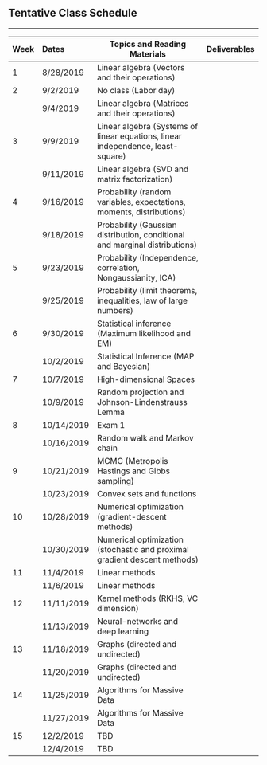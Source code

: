 ## Tentative Class Schedule
---

| Week |    Dates   |    Topics and Reading Materials                |    Deliverables    |
|------|:-----------|------------------------------------------------|--------------------|
| 1    | 8/28/2019  | Linear algebra (Vectors and their operations)  |                    |
| 2    | 9/2/2019   |     No class (Labor day)                       |                    | 
|      | 9/4/2019   | Linear algebra (Matrices and their operations) |                    |
| 3    | 9/9/2019   | Linear algebra (Systems of linear equations, linear independence, least-square)   |  |
|      | 9/11/2019  | Linear algebra (SVD and matrix factorization)  |                    | 
| 4    | 9/16/2019  | Probability (random variables, expectations, moments, distributions) | |
|      | 9/18/2019  | Probability (Gaussian distribution, conditional and marginal distributions) | | 
| 5    | 9/23/2019  | Probability (Independence, correlation, Nongaussianity, ICA) | |
|      | 9/25/2019  | Probability (limit theorems, inequalities, law of large numbers) | |
| 6    | 9/30/2019  | Statistical inference (Maximum likelihood and EM) | |
|      | 10/2/2019  | Statistical Inference (MAP and Bayesian) | |
| 7    | 10/7/2019  | High-dimensional Spaces | |
|      | 10/9/2019  | Random projection and Johnson-Lindenstrauss Lemma | |
| 8    | 10/14/2019 | Exam 1   |  | 
|      | 10/16/2019 | Random walk and Markov chain |  |
| 9    | 10/21/2019 | MCMC (Metropolis Hastings and Gibbs sampling) | |
|      | 10/23/2019 | Convex sets and functions | |
| 10   | 10/28/2019 | Numerical optimization (gradient-descent methods) | |
|      | 10/30/2019 | Numerical optimization (stochastic and proximal gradient descent methods) | |
| 11   | 11/4/2019  | Linear methods | |
|      | 11/6/2019  | Linear methods | |
| 12   | 11/11/2019 | Kernel methods (RKHS, VC dimension) | |
|      | 11/13/2019 | Neural-networks and deep learning | |
| 13   | 11/18/2019 | Graphs (directed and undirected) | |
|      | 11/20/2019 | Graphs (directed and undirected) | |
| 14   | 11/25/2019 | Algorithms for Massive Data  | |
|      | 11/27/2019 | Algorithms for Massive Data  | | 
| 15   | 12/2/2019  | TBD | |
|      | 12/4/2019  | TBD | |
